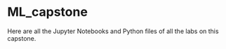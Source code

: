 # ML_capstone

Here are all the Jupyter Notebooks and Python files of all the labs on this capstone.
